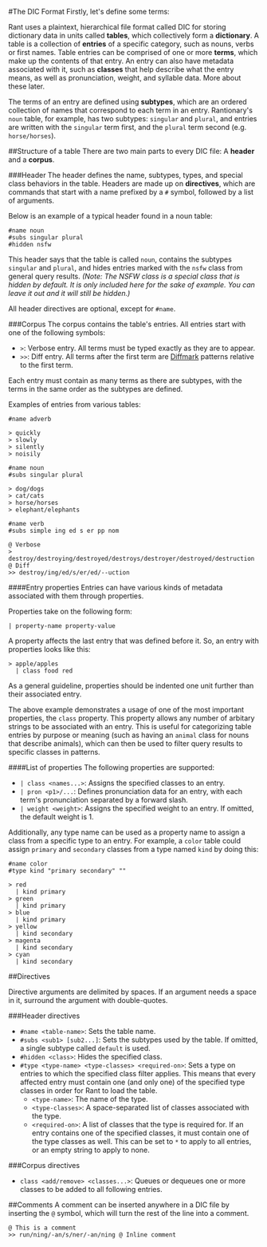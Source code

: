 #The DIC Format
Firstly, let's define some terms:

Rant uses a plaintext, hierarchical file format called DIC for storing dictionary data in units called **tables**, which collectively form a **dictionary**. A table is a collection of **entries** of a specific category, such as nouns, verbs or first names. Table entries can be comprised of one or more **terms**, which make up the contents of that entry. An entry can also have metadata associated with it, such as **classes** that help describe what the entry means, as well as pronunciation, weight, and syllable data. More about these later.

The terms of an entry are defined using **subtypes**, which are an ordered collection of names that correspond to each term in an entry. Rantionary's `noun` table, for example, has two subtypes: `singular` and `plural`, and entries are written with the `singular` term first, and the `plural` term second (e.g. `horse/horses`).

##Structure of a table
There are two main parts to every DIC file: A **header** and a **corpus**.

###Header
The header defines the name, subtypes, types, and special class behaviors in the table. Headers are made up on **directives**, which are commands that start with a name prefixed by a `#` symbol, followed by a list of arguments.

Below is an example of a typical header found in a noun table:
```
#name noun
#subs singular plural
#hidden nsfw
```
This header says that the table is called `noun`, contains the subtypes `singular` and `plural`, and hides entries marked with the `nsfw` class from general query results. *(Note: The NSFW class is a special class that is hidden by default. It is only included here for the sake of example. You can leave it out and it will still be hidden.)*

All header directives are optional, except for `#name`.

###Corpus
The corpus contains the table's entries. All entries start with one of the following symbols:
* `>`: Verbose entry. All terms must be typed exactly as they are to appear.
* `>>`: Diff entry. All terms after the first term are [Diffmark](http://github.com/TheBerkin/Diffmark) patterns relative to the first term.

Each entry must contain as many terms as there are subtypes, with the terms in the same order as the subtypes are defined.

Examples of entries from various tables:
```
#name adverb

> quickly
> slowly
> silently
> noisily
```
```
#name noun
#subs singular plural

> dog/dogs
> cat/cats
> horse/horses
> elephant/elephants
```
```
#name verb
#subs simple ing ed s er pp nom

@ Verbose
> destroy/destroying/destroyed/destroys/destroyer/destroyed/destruction
@ Diff
>> destroy/ing/ed/s/er/ed/--uction
```

####Entry properties
Entries can have various kinds of metadata associated with them through properties.

Properties take on the following form:
```
| property-name property-value
```
A property affects the last entry that was defined before it. So, an entry with properties looks like this:
```
> apple/apples
  | class food red
```
As a general guideline, properties should be indented one unit further than their associated entry.

The above example demonstrates a usage of one of the most important properties, the `class` property. This property allows any number of arbitary strings to be associated with an entry. This is useful for categorizing table entries by purpose or meaning (such as having an `animal` class for nouns that describe animals), which can then be used to filter query results to specific classes in patterns.

####List of properties
The following properties are supported:
* `| class <names...>`: Assigns the specified classes to an entry.
* `| pron <p1>/...`: Defines pronunciation data for an entry, with each term's pronunciation separated by a forward slash.
* `| weight <weight>`: Assigns the specified weight to an entry. If omitted, the default weight is 1.

Additionally, any type name can be used as a property name to assign a class from a specific type to an entry.
For example, a `color` table could assign `primary` and `secondary` classes from a type named `kind` by doing this:
```
#name color
#type kind "primary secondary" ""

> red
  | kind primary
> green
  | kind primary
> blue
  | kind primary
> yellow
  | kind secondary
> magenta
  | kind secondary
> cyan
  | kind secondary
```

##Directives

Directive arguments are delimited by spaces. If an argument needs a space in it, surround the argument with double-quotes.

###Header directives
* `#name <table-name>`: Sets the table name.
* `#subs <sub1> [sub2...]`: Sets the subtypes used by the table. If omitted, a single subtype called `default` is used.
* `#hidden <class>`: Hides the specified class. 
* `#type <type-name> <type-classes> <required-on>`: Sets a type on entries to which the specified class filter applies. This means that every affected entry must contain one (and only one) of the specified type classes in order for Rant to load the table.
  * `<type-name>`: The name of the type.
  * `<type-classes>`: A space-separated list of classes associated with the type.
  * `<required-on>`: A list of classes that the type is required for. If an entry contains one of the specified classes, it must contain one of the type classes as well. This can be set to `*` to apply to all entries, or an empty string to apply to none.

###Corpus directives
* `class <add/remove> <classes...>`: Queues or dequeues one or more classes to be added to all following entries.

##Comments
A comment can be inserted anywhere in a DIC file by inserting the `@` symbol, which will turn the rest of the line into a comment.
```
@ This is a comment
>> run/ning/-an/s/ner/-an/ning @ Inline comment
```
